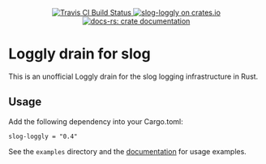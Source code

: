 <p align="center">
  <a href="https://travis-ci.org/angelcam/rust-slog-loggly">
      <img src="https://img.shields.io/travis/angelcam/rust-slog-loggly/master.svg" alt="Travis CI Build Status">
  </a>

  <a href="https://crates.io/crates/slog-loggly">
      <img src="https://img.shields.io/crates/d/slog-loggly.svg" alt="slog-loggly on crates.io">
  </a>

  <a href="https://docs.rs/slog-loggly/">
      <img src="https://docs.rs/slog-loggly/badge.svg" alt="docs-rs: crate documentation">
  </a>
</p>

# Loggly drain for slog

This is an unofficial Loggly drain for the slog logging infrastructure in Rust.

## Usage

Add the following dependency into your Cargo.toml:

```
slog-loggly = "0.4"
```

See the `examples` directory and the [documentation](https://docs.rs/slog-loggly/) for usage examples.
